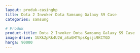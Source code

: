 ```yaml
---
layout: produk-casinghp
title: Dota 2 Invoker Dota Samsung Galaxy S9 Case
categories: samsung

# Produk
product-title: Dota 2 Invoker Dota Samsung Galaxy S9 Case
image-drive: 1UXkZpRk4U2W_aSaGHTVpsKgsji9KCTGD
harga: 90000
---
```

